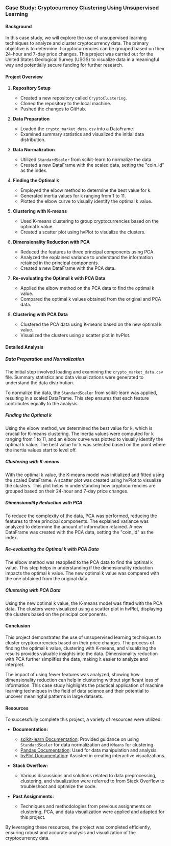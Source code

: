 ### Case Study: Cryptocurrency Clustering Using Unsupervised Learning

#### Background

In this case study, we will explore the use of unsupervised learning techniques to analyze and cluster cryptocurrency data. The primary objective is to determine if cryptocurrencies can be grouped based on their 24-hour and 7-day price changes. This project was carried out for the United States Geological Survey (USGS) to visualize data in a meaningful way and potentially secure funding for further research.

#### Project Overview

1. **Repository Setup**
    - Created a new repository called `CryptoClustering`.
    - Cloned the repository to the local machine.
    - Pushed the changes to GitHub.

2. **Data Preparation**
    - Loaded the `crypto_market_data.csv` into a DataFrame.
    - Examined summary statistics and visualized the initial data distribution.

3. **Data Normalization**
    - Utilized `StandardScaler` from scikit-learn to normalize the data.
    - Created a new DataFrame with the scaled data, setting the "coin_id" as the index.

4. **Finding the Optimal k**
    - Employed the elbow method to determine the best value for k.
    - Generated inertia values for k ranging from 1 to 11.
    - Plotted the elbow curve to visually identify the optimal k value.

5. **Clustering with K-means**
    - Used K-means clustering to group cryptocurrencies based on the optimal k value.
    - Created a scatter plot using hvPlot to visualize the clusters.

6. **Dimensionality Reduction with PCA**
    - Reduced the features to three principal components using PCA.
    - Analyzed the explained variance to understand the information retained in the principal components.
    - Created a new DataFrame with the PCA data.

7. **Re-evaluating the Optimal k with PCA Data**
    - Applied the elbow method on the PCA data to find the optimal k value.
    - Compared the optimal k values obtained from the original and PCA data.

8. **Clustering with PCA Data**
    - Clustered the PCA data using K-means based on the new optimal k value.
    - Visualized the clusters using a scatter plot in hvPlot.

#### Detailed Analysis

##### Data Preparation and Normalization

The initial step involved loading and examining the `crypto_market_data.csv` file. Summary statistics and data visualizations were generated to understand the data distribution.

To normalize the data, the `StandardScaler` from scikit-learn was applied, resulting in a scaled DataFrame. This step ensures that each feature contributes equally to the analysis.

##### Finding the Optimal k

Using the elbow method, we determined the best value for k, which is crucial for K-means clustering. The inertia values were computed for k ranging from 1 to 11, and an elbow curve was plotted to visually identify the optimal k value. The best value for k was selected based on the point where the inertia values start to level off.

##### Clustering with K-means

With the optimal k value, the K-means model was initialized and fitted using the scaled DataFrame. A scatter plot was created using hvPlot to visualize the clusters. This plot helps in understanding how cryptocurrencies are grouped based on their 24-hour and 7-day price changes.

##### Dimensionality Reduction with PCA

To reduce the complexity of the data, PCA was performed, reducing the features to three principal components. The explained variance was analyzed to determine the amount of information retained. A new DataFrame was created with the PCA data, setting the "coin_id" as the index.

##### Re-evaluating the Optimal k with PCA Data

The elbow method was reapplied to the PCA data to find the optimal k value. This step helps in understanding if the dimensionality reduction impacts the optimal k value. The new optimal k value was compared with the one obtained from the original data.

##### Clustering with PCA Data

Using the new optimal k value, the K-means model was fitted with the PCA data. The clusters were visualized using a scatter plot in hvPlot, displaying the clusters based on the principal components.

#### Conclusion

This project demonstrates the use of unsupervised learning techniques to cluster cryptocurrencies based on their price changes. The process of finding the optimal k value, clustering with K-means, and visualizing the results provides valuable insights into the data. Dimensionality reduction with PCA further simplifies the data, making it easier to analyze and interpret.

The impact of using fewer features was analyzed, showing how dimensionality reduction can help in clustering without significant loss of information. This case study highlights the practical application of machine learning techniques in the field of data science and their potential to uncover meaningful patterns in large datasets.

#### Resources

To successfully complete this project, a variety of resources were utilized:

- **Documentation:**
  - [scikit-learn Documentation](https://scikit-learn.org/stable/user_guide.html): Provided guidance on using `StandardScaler` for data normalization and `KMeans` for clustering.
  - [Pandas Documentation](https://pandas.pydata.org/pandas-docs/stable/): Used for data manipulation and analysis.
  - [hvPlot Documentation](https://hvplot.holoviz.org/): Assisted in creating interactive visualizations.

- **Stack Overflow:**
  - Various discussions and solutions related to data preprocessing, clustering, and visualization were referred to from Stack Overflow to troubleshoot and optimize the code.

- **Past Assignments:**
  - Techniques and methodologies from previous assignments on clustering, PCA, and data visualization were applied and adapted for this project.

By leveraging these resources, the project was completed efficiently, ensuring robust and accurate analysis and visualization of the cryptocurrency data.
